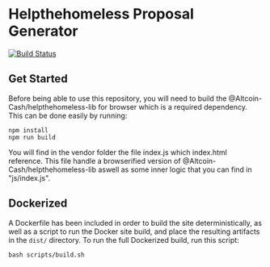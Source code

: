 # Helpthehomeless Proposal Generator

[![Build Status](https://travis-ci.org/Altcoin-Cash/proposal-generator.svg?branch=master)](https://travis-ci.org/Altcoin-Cash/proposal-generator)

## Get Started

Before being able to use this repository, you will need to build the @Altcoin-Cash/helpthehomeless-lib for browser which is a required dependency. This can be done easily by running:

```
npm install
npm run build
```

You will find in the vendor folder the file index.js which index.html reference. This file handle a browserified version of @Altcoin-Cash/helpthehomeless-lib aswell as some inner logic that you can find in "js/index.js".

## Dockerized

A Dockerfile has been included in order to build the site deterministically, as well as a script to run the Docker site build, and place the resulting artifacts in the `dist/` directory. To run the full Dockerized build, run this script:

```
bash scripts/build.sh
```
